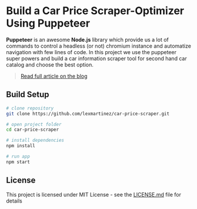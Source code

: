 # Build a Car Price Scraper-Optimizer Using Puppeteer

**Puppeteer** is an awesome **Node.js** library which provide us a lot of commands to control a headless (or not) chromium instance and automatize navigation with few lines of code. In this project we use the puppeteer super powers and build a car information scraper tool for second hand car catalog and choose the best option.

> [Read full article on the blog](https://lexmartinez.com/read/build-a-car-price-scraper-optimizer-using-puppeteer)

## Build Setup

``` bash
# clone repository
git clone https://github.com/lexmartinez/car-price-scraper.git

# open project folder
cd car-price-scraper

# install dependencies
npm install

# run app
npm start
```

## License

This project is licensed under MIT License - see the [LICENSE.md](https://github.com/lexmartinez/car-price-scraper/blob/master/LICENSE.md) file for details